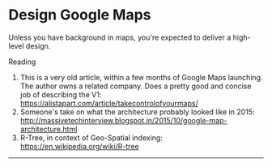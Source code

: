 # Design Google Maps

Unless you have background in maps, you're expected to deliver a high-level design.

Reading

1. This is a very old article, within a few months of Google Maps launching. The author owns a related company. Does a pretty good and concise job of describing the V1: https://alistapart.com/article/takecontrolofyourmaps/
2. Someone's take on what the architecture probably looked like in 2015: http://massivetechinterview.blogspot.in/2015/10/google-map-architecture.html
3. R-Tree, in context of Geo-Spatial indexing: https://en.wikipedia.org/wiki/R-tree

---


